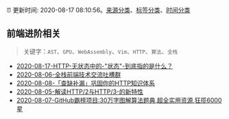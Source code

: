 :alarm_clock: 更新时间: 2020-08-17 08:10:56。[来源分类](../README.md)、[标签分类](../TAGS.md)、[时间分类](../TIMELINE.md)

## 前端进阶相关


> 关键字：`AST`、`GPU`、`WebAssembly`、`Vim`、`HTTP`、`算法`、`全栈`



- [2020-08-17-HTTP-无状态中的-"状态"-到底指的是什么？](https://www.ershicimi.com/p/1a8dc2100ac260579c7aaa34c469588a) 
- [2020-08-06-全栈前端技术交流吐槽群](https://www.ershicimi.com/p/f89e19da2db17253b587f99dd929c68b) 
- [2020-08-08-「查缺补漏」巩固你的HTTP知识体系](https://www.ershicimi.com/p/2c8fabfc84cbfe1048f6390ac2e400aa) 
- [2020-08-05-解读HTTP/2与HTTP/3-的新特性](https://www.ershicimi.com/p/1c4945de34d494a06711fe4925025195) 
- [2020-08-07-GitHub霸榜项目:30万字图解算法题典,超全实用资源,狂揽6000星](https://sec.thief.one/article_content?a_id=a1fcc4ac275ff8c3563744a1aaa4850e) 